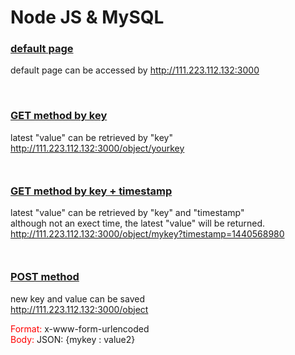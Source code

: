 # Node JS & MySQL

<h3> <u>default page</u></h3>
<p> default page can be accessed by <a href="http://111.223.112.132:3000"> http://111.223.112.132:3000 </a></p>
<br/>

<h3> <u> GET method by key </u> </h3>
<p style="margin-bottom: 50px"> latest "value" can be retrieved by "key" <br/>
  <a href="http://111.223.112.132:3000/object/yourkey"> http://111.223.112.132:3000/object/yourkey </a></p>

<h3> <u> GET method by key + timestamp </u> </h3>
<p style="margin-bottom: 50px"> latest "value" can be retrieved by "key" and "timestamp" <br/>
  although not an exect time, the latest "value" will be returned. <br/>
    <a href="http://111.223.112.132:3000/object/mykey?timestamp=1440568980"> http://111.223.112.132:3000/object/mykey?timestamp=1440568980 </a></p>


<h3> <u> POST method </u> </h3>
<p> new key and value can be saved <br/>
<a href="http://111.223.112.132:3000/object"> http://111.223.112.132:3000/object</a></p>
<p> <font style="color:red">Format:</font>  x-www-form-urlencoded <br/>
    <font style="color:red">Body:</font> JSON: {mykey : value2} </p>
